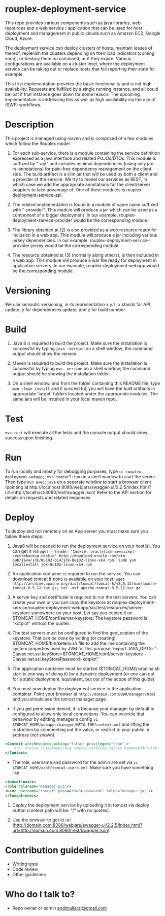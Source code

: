 rouplex-deployment-service
==========================

This repo provides various components such as java libraries, web resources and a web service / application that can 
be used for host deployment and management in public clouds such as Amazon EC2, Google Cloud, Azure.

The deployment service can deploy clusters of hosts, maintain leases of thereof, replenish the clusters depending on 
their load indicators (coming soon), or destroy them on command, or if they expire. Various configurations are 
available on a cluster level, where the deployment service can be taking out or replace hosts that fail reporting 
their state for example.

This first implementation provides the basic functionality and is not high availability. Requests are fulfilled
by a single running instance, and all could be lost if that instance goes down for some reason. The upcoming 
implementation is addressing this as well as high availability via the use of (SWF) workflows.

# Description #
This project is managed using maven and is composed of a few modules which follow the Rouplex model.

1. For each sub-service, there is a module containing the service definition expressed as a java interface and related
POJOs/DTOs. This module is suffixed by "-api" and includes minimal dependencies (using only jax-rs-annotations) for 
pain-free dependency management on the client side. The build artifact is a slim jar that will be used by both a client
and a provider of the service. We try to model our services as REST, in which case we add the appropriate annotations
for the client/server adapters to take advantage of. One of these modules is rouplex-deployment-service-api.

1. The related implementation is found in a module of same name suffixed with "-provider". This module will produce a
jar which can be used as a component of a bigger deployment. In our example, rouplex-deployment-service-provider would
be the corresponding module.

1. The library obtained at (2) is also provided as a web resource ready for inclusion in a web app. This module will
produce a jar including various jersey dependencies. In our example, rouplex-deployment-service-provider-jersey would
be the corresponding module.

1. The resource obtained at (3) (normally along others), is then included in a web app. This module will produce a war 
file ready for deployment in application servers. In our example, rouplex-deployment-webapp would be the corresponding 
module.

# Versioning #
We use semantic versioning, in its representation x.y.z, x stands for API update, y for dependencies update, and z for
build number.

# Build #
1. Java 8 is required to build the project. Make sure the installation is successful by typing `java -version` on a 
shell window; the command output should show the version.

1. Maven is required to build the project. Make sure the installation is successful by typing `mvn -version` on a 
shell window; the command output should be showing the installation folder.

1. On a shell window, and from the folder containing this README file, type `mvn clean install` and if successful, you
will have the built artifacts in appropriate 'target' folders located under the appropriate modules. The same jars 
will be installed in your local maven repo.

# Test #
`mvn test` will execute all the tests and the console output should show success upon finishing.

# Run #
To run locally and mostly for debugging purposes, type `cd rouplex-deployment-webapp; mvn tomcat7:run` on a
shell window to start the server. Then type `mvn exec:java` on a separate window to start a browser client (pointing at
http://localhost:8080/webjars/swagger-ui/2.2.5/index.html?url=http://localhost:8080/rest/swagger.json)
Refer to the API section for details on requests and related responses.

# Deploy #
To deploy and run remotely on an App server you must make sure you follow these steps:

1. Java8 will be needed to run the deployment service on your host(s). You can get it via `wget --header "Cookie: oraclelicense=accept-securebackup-cookie" http://download.oracle.com/otn-pub/java/jdk/8u102-b14/jdk-8u102-linux-x64.rpm; sudo yum localinstall jdk-8u102-linux-x64.rpm`

1. An application container is required to run the service. You can download tomcat if none is available on your host.
`wget http://archive.apache.org/dist/tomcat/tomcat-8/v8.5.12/bin/apache-tomcat-8.5.12.tar.gz; tar -xvf apache-tomcat-8.5.12.tar.gz`

1. A server key and certificate is required to run the test servers. You can create your own or you can copy the
keystore at rouplex-deployment-service/rouplex-deployment-webapp/src/test/resources/server-keystore somewhere on your
host. Let say you copied it on $TOMCAT_HOME/conf/server-keystore. The keystore password is "kotplot" without the quotes.

1. The test servers must be configured to find the geoLocation of the keystore. That can be done by editing
(or creating) $TOMCAT_HOME/bin/setenv.sh file to add the line containing the system properties used by JVM for this purpose `export JAVA_OPTS="-Djavax.net.ssl.keyStore=$TOMCAT_HOME/conf/server-keystore -Djavax.net.ssl.keyStorePassword=kotplot"`

1. The application container must be started ($TOMCAT_HOME/catalina.sh start is one way of doing it) for a dynamic
deployment (or one can opt for a static deployment, equivalent, but out of the scope of this guide)

1. You must now deploy the deployment service to the application container. Point your browser at
`http://domain.com:8080/manager/html` and you should see the tomcat manager page.
  * If you get permission denied, it is because your manager by default is configured to allow only local connections.
  You can override that behaviour by editting manager's config `vi $TOMCAT_HOME/webapps/manager/META-INF/context.xml`
  and lifting the restriction by commenting out the valve, or restrict to your public ip address (not shown).
```xml
<Context antiResourceLocking="false" privileged="true" >
    <!-- <Valve className="org.apache.catalina.valves.RemoteAddrValve" allow="127\.\d+\.\d+\.\d+|::1|0:0:0:0:0:0:0:1" /> -->
</Context>
```
  * The role, username and password for the admin are set via `vi $TOMCAT_HOME/conf/tomcat-users.xml`. Make sure you have something like
```xml
<tomcat-users>
<role rolename="manager-gui"/>
<user username="tomcat" password="<password>" roles="manager-gui"/>
</tomcat-users>
```
1. Deploy the deployment service by uploading it in tomcat via deploy button (context path will be: "/" with no quotes).

1. Use the browser to get to url (http://domain.com:8080/webjars/swagger-ui/2.2.5/index.html?url=http://domain.com:8080/rest/swagger.json)

# Contribution guidelines #

* Writing tests
* Code review
* Other guidelines

# Who do I talk to? #

* Repo owner or admin
andimullaraj@gmail.com

